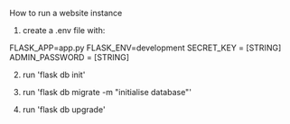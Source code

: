 How to run a website instance

1. create a .env file with:

FLASK_APP=app.py
FLASK_ENV=development
SECRET_KEY = [STRING]
ADMIN_PASSWORD = [STRING]

2. run 'flask db init'

3. run 'flask db migrate -m "initialise database"'

2. run 'flask db upgrade'